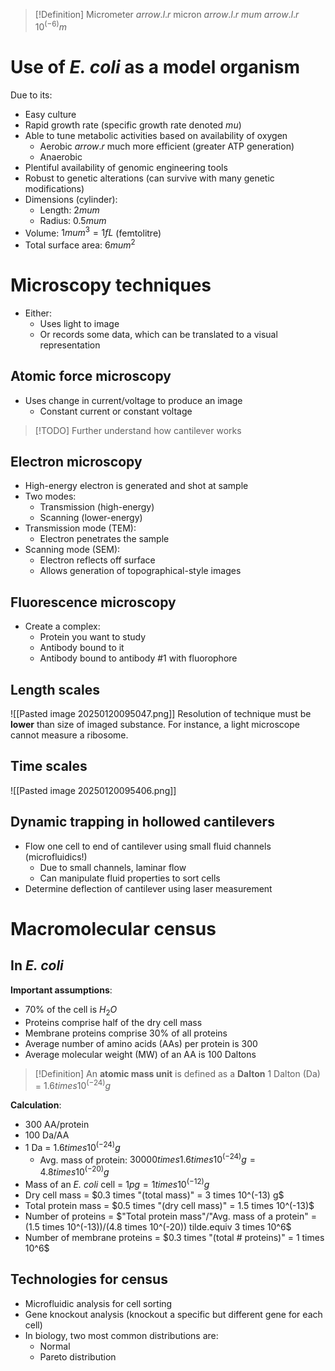 > [!Definition]
> Micrometer $arrow.l.r$ micron $arrow.l.r$ $mu m$ $arrow.l.r$ $10^(-6) m$

# Use of *E. coli* as a model organism
Due to its:
- Easy culture
- Rapid growth rate (specific growth rate denoted $mu$)
- Able to tune metabolic activities based on availability of oxygen
	- Aerobic $arrow.r$ much more efficient (greater ATP generation)
	- Anaerobic
- Plentiful availability of genomic engineering tools
- Robust to genetic alterations (can survive with many genetic modifications)
- Dimensions (cylinder): 
	- Length: $2 mu m$
	- Radius: $0.5 mu m$
- Volume: $1 mu m^3 = 1 f L$ (femtolitre)
- Total surface area: $6 mu m^2$

# Microscopy techniques
- Either:
	- Uses light to image
	- Or records some data, which can be translated to a visual representation

## Atomic force microscopy
- Uses change in current/voltage to produce an image
	- Constant current or constant voltage
>[!TODO]
> Further understand how cantilever works

## Electron microscopy
- High-energy electron is generated and shot at sample
- Two modes:
	- Transmission (high-energy)
	- Scanning (lower-energy)
- Transmission mode (TEM):
	- Electron penetrates the sample
- Scanning mode (SEM):
	- Electron reflects off surface
	- Allows generation of topographical-style images

## Fluorescence microscopy
- Create a complex:
	- Protein you want to study
	- Antibody bound to it
	- Antibody bound to antibody #1 with fluorophore

## Length scales
![[Pasted image 20250120095047.png]]
Resolution of technique must be **lower** than size of imaged substance. For instance, a light microscope cannot measure a ribosome.

## Time scales
![[Pasted image 20250120095406.png]]

## Dynamic trapping in hollowed cantilevers
- Flow one cell to end of cantilever using small fluid channels (microfluidics!)
	- Due to small channels, laminar flow
	- Can manipulate fluid properties to sort cells
- Determine deflection of cantilever using laser measurement


# Macromolecular census
## In *E. coli*
**Important assumptions**:
- 70% of the cell is $H_2 O$
- Proteins comprise half of the dry cell mass
- Membrane proteins comprise 30% of all proteins
- Average number of amino acids (AAs) per protein is 300
- Average molecular weight (MW) of an AA is 100 Daltons
> [!Definition]
> An **atomic mass unit** is defined as a **Dalton**
> 1 Dalton (Da) = $1.6 times 10^(-24) g$

**Calculation**:
- 300 AA/protein
- 100 Da/AA
- 1 Da = $1.6 times 10^(-24) g$
	- Avg. mass of protein: $30000 times 1.6 times 10^(-24) g = 4.8 times 10^(-20) g$
- Mass of an *E. coli* cell = $1 p g = 1 times 10^(-12) g$
- Dry cell mass = $0.3 times "(total mass)" = 3 times 10^(-13) g$
- Total protein mass = $0.5 times "(dry cell mass)" = 1.5 times 10^(-13)$
- Number of proteins = $"Total protein mass"/"Avg. mass of a protein" = (1.5 times 10^(-13))/(4.8 times 10^(-20)) tilde.equiv 3 times 10^6$
- Number of membrane proteins = $0.3 times "(total # proteins)" = 1 times 10^6$

## Technologies for census
- Microfluidic analysis for cell sorting
- Gene knockout analysis (knockout a specific but different gene for each cell)
- In biology, two most common distributions are:
	- Normal
	- Pareto distribution